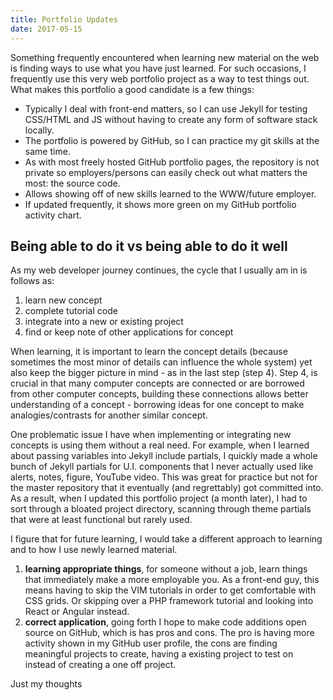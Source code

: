 ```yaml
---
title: Portfolio Updates
date: 2017-05-15
---
```


Something frequently encountered when learning new material on the web is finding ways to use what you have just learned. For such occasions, I frequently use this very web portfolio project as a way to test things out. 
What makes this portfolio a good candidate is a few things: 

- Typically I deal with front-end matters, so I can use Jekyll for testing CSS/HTML and JS without having to create any form of software stack locally.
- The portfolio is powered by GitHub, so I can practice my git skills at the same time.
- As with most freely hosted GitHub portfolio pages, the repository is not private so employers/persons can easily check out what matters the most: the source code.
- Allows showing off of new skills learned to the WWW/future employer.
- If updated frequently, it shows more green on my GitHub portfolio activity chart.

## Being able to do it vs being able to do it well

As my web developer journey continues, the cycle that I usually am in is follows as:

1. learn new concept
2. complete tutorial code
3. integrate into a new or existing project
4. find or keep note of other applications for concept

When learning, it is important to learn the concept details (because sometimes the most minor of details can influence the whole system) yet also keep the bigger picture in mind - as in the last step (step 4). Step 4, is crucial in that many computer concepts are connected or are borrowed from other computer concepts, building these connections allows better understanding of a concept - borrowing ideas for one concept to make analogies/contrasts for another similar concept.

One problematic issue I have when implementing or integrating new concepts is using them without a real need. For example, when I learned about passing variables into Jekyll include partials, I quickly made a whole bunch of Jekyll partials for U.I. components that I never actually used like alerts, notes, figure, YouTube video. This was great for practice but not for the master repository that it eventually (and regrettably) got committed into. As a result, when I updated this portfolio project (a month later), I had to sort through a bloated project directory, scanning through theme partials that were at least functional but rarely used. 

I figure that for future learning, I would take a different approach to learning and to how I use newly learned material.

1. __learning appropriate things__, for someone without a job, learn things that immediately make a more employable you. As a front-end guy, this means having to skip the VIM tutorials in order to get comfortable with CSS grids. Or skipping over a PHP framework tutorial and looking into React or Angular instead.
2. __correct application__, going forth I hope to make code additions open source on GitHub, which is has pros and cons. The pro is having more activity shown in my GitHub user profile, the cons are finding meaningful projects to create, having a existing project to test on instead of creating a one off project.

Just my thoughts

